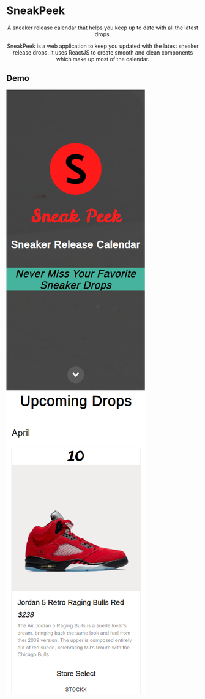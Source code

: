 # SneakPeek

<p align="center">
  A sneaker release calendar that helps you keep up to date with all the latest drops.
</p>

<p align="center">
  SneakPeek is a web application to keep you updated with the latest sneaker release drops. It uses ReactJS to create smooth and clean components which make up most of the calendar.
</p>

## Demo

<p float="left" width="100%">
  <img src="https://github.com/faraazmohsin/SneakPeek/blob/main/application/images/demo_responsive.png">
  <img src="https://github.com/faraazmohsin/SneakPeek/blob/main/application/images/demo_responsive2.png">
</p>
